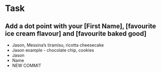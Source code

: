 # Task

## Add a dot point with your [First Name], [favourite ice cream flavour] and [favourite baked good]

* Jason, Messina’s tiramisu, ricotta cheesecake
* Jason example - chocolate chip, cookies
* Jason
* Name 
* NEW COMMIT
